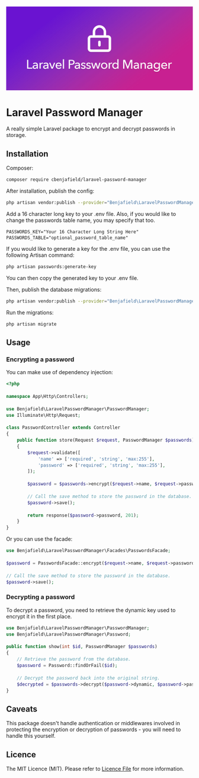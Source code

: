 ![Laravel Password Manager](laravel-password-manager.jpg)

# Laravel Password Manager

A really simple Laravel package to encrypt and decrypt passwords in storage.

## Installation

Composer:

```bash
composer require cbenjafield/laravel-password-manager
```

After installation, publish the config:

```bash
php artisan vendor:publish --provider="Benjafield\LaravelPasswordManager\PasswordServiceProvider" --tag="config"
```

Add a 16 character long key to your .env file. Also, if you would like to change the passwords table name, you may specify that too.

```dotenv
PASSWORDS_KEY="Your 16 Character Long String Here"
PASSWORDS_TABLE="optional_password_table_name"
```

If you would like to generate a key for the .env file, you can use the following Artisan command:

```bash
php artisan passwords:generate-key
```

You can then copy the generated key to your .env file.

Then, publish the database migrations:

```bash
php artisan vendor:publish --provider="Benjafield\LaravelPasswordManager\PasswordServiceProvider" --tag="migrations"
```

Run the migrations:
```bash
php artisan migrate
```

## Usage

### Encrypting a password

You can make use of dependency injection:

```php
<?php

namespace App\Http\Controllers;

use Benjafield\LaravelPasswordManager\PasswordManager;
use Illuminate\Http\Request;

class PasswordController extends Controller
{
    public function store(Request $request, PasswordManager $passwords)
    {
        $request->validate([
            'name' => ['required', 'string', 'max:255'],
            'password' => ['required', 'string', 'max:255'],
        ]);

        $password = $passwords->encrypt($request->name, $request->password);

        // Call the save method to store the password in the database.
        $password->save();

        return response($password->password, 201);
    }
}
```

Or you can use the facade:

```php
use Benjafield\LaravelPasswordManager\Facades\PasswordsFacade;

$password = PasswordsFacade::encrypt($request->name, $request->password);

// Call the save method to store the password in the database.
$password->save();
```

### Decrypting a password

To decrypt a password, you need to retrieve the dynamic key used to encrypt it in the first place.

```php
use Benjafield\LaravelPasswordManager\PasswordManager;
use Benjafield\LaravelPasswordManager\Password;

public function show(int $id, PasswordManager $passwords)
{
    // Retrieve the password from the database.
    $password = Password::findOrFail($id);
    
    // Decrypt the password back into the original string.
    $decrypted = $passwords->decrypt($password->dynamic, $password->password);
}
```

## Caveats

This package doesn't handle authentication or middlewares involved in protecting the encryption or decryption of passwords - you will need to handle this yourself.

## Licence

The MIT Licence (MIT). Please refer to [Licence File](LICENCE.md) for more information.